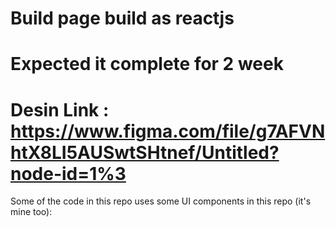 # Build page build as reactjs
# Expected it complete for 2 week
# Desin Link : https://www.figma.com/file/g7AFVNhtX8LI5AUSwtSHtnef/Untitled?node-id=1%3
 Some of the code in this repo uses some UI components in this repo (it's mine too):        
<!-- @import "[TOC]" {cmd="toc" depthFrom=1 depthTo=6 orderedList=false} -->
